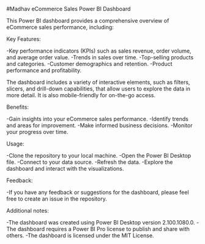 #Madhav eCommerce Sales Power BI Dashboard

This Power BI dashboard provides a comprehensive overview of eCommerce sales performance, including:

Key Features:

-Key performance indicators (KPIs) such as sales revenue, order volume, and average order value.
-Trends in sales over time.
-Top-selling products and categories.
-Customer demographics and retention.
-Product performance and profitability.

The dashboard includes a variety of interactive elements, such as filters, slicers, and drill-down capabilities, that allow users to explore the data in more detail. It is also mobile-friendly for on-the-go access.

Benefits:

-Gain insights into your eCommerce sales performance.
-Identify trends and areas for improvement.
-Make informed business decisions.
-Monitor your progress over time.

Usage:

-Clone the repository to your local machine.
-Open the Power BI Desktop file.
-Connect to your data source.
-Refresh the data.
-Explore the dashboard and interact with the visualizations.

Feedback:

-If you have any feedback or suggestions for the dashboard, please feel free to create an issue in the repository.

Additional notes:

-The dashboard was created using Power BI Desktop version 2.100.1080.0.
-The dashboard requires a Power BI Pro license to publish and share with others.
-The dashboard is licensed under the MIT License.

